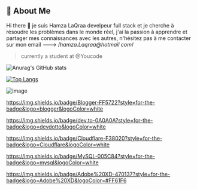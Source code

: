 
## 🚀 About Me
Hi there 👋
   je suis Hamza LaQraa develpeur full stack et je cherche à résoudre les problèmes dans le monde réel, j'ai la passion à apprendre et partager mes connaissances avec les autres, n'hésitez pas à me contacter sur mon email ---> /*hamza.Laqraa@hotmail com*/
   
> currently a student at @Youcode


![Anurag's GitHub stats](https://github-readme-stats.vercel.app/api?username=Hamzacos&show_icons=true&theme=radical)


[![Top Langs](https://github-readme-stats.vercel.app/api/top-langs/?username=Hamzacos&layout=compact)](https://github.com/anuraghazra/github-readme-stats)


![image](https://github.com/<OWNER>/<REPOSITORY>/actions/workflows/<WORKFLOW_FILE>/badge.svg)


https://img.shields.io/badge/Blogger-FF5722?style=for-the-badge&logo=blogger&logoColor=white


https://img.shields.io/badge/dev.to-0A0A0A?style=for-the-badge&logo=devdotto&logoColor=white


https://img.shields.io/badge/Cloudflare-F38020?style=for-the-badge&logo=Cloudflare&logoColor=white


https://img.shields.io/badge/MySQL-005C84?style=for-the-badge&logo=mysql&logoColor=white



https://img.shields.io/badge/Adobe%20XD-470137?style=for-the-badge&logo=Adobe%20XD&logoColor=#FF61F6




